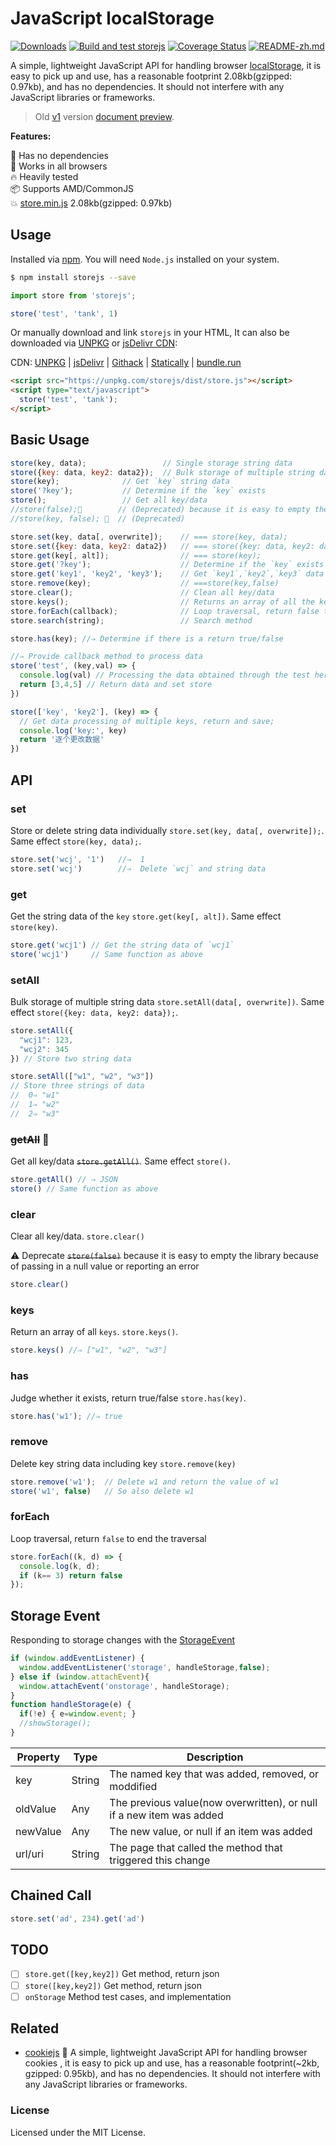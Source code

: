 JavaScript localStorage
===

[![Downloads](https://img.shields.io/npm/dm/storejs.svg?style=flat)](https://www.npmjs.com/package/storejs)
[![Build and test storejs](https://github.com/jaywcjlove/store.js/actions/workflows/ci.yml/badge.svg)](https://github.com/jaywcjlove/store.js/actions/workflows/ci.yml)
[![Coverage Status](https://jaywcjlove.github.io/store.js/badges.svg)](https://jaywcjlove.github.io/store.js/lcov-report/)
[![README-zh.md](https://jaywcjlove.github.io/sb/lang/chinese.svg)](./README-zh.md)

A simple, lightweight JavaScript API for handling browser [localStorage](https://developer.mozilla.org/en-US/docs/Web/API/Window/localStorage), it is easy to pick up and use, has a reasonable footprint 2.08kb(gzipped: 0.97kb), and has no dependencies. It should not interfere with any JavaScript libraries or frameworks.

> Old [v1](https://raw.githack.com/jaywcjlove/store.js/doc-v1.1/index.html) version [document preview](https://raw.githack.com/jaywcjlove/store.js/doc-v1.1/index.html).

**Features:**

🚀 Has no dependencies  
🌱 Works in all browsers  
🔥 Heavily tested  
📦 Supports AMD/CommonJS  
💥 [store.min.js](dist/store.min.js) 2.08kb(gzipped: 0.97kb)  

## Usage

Installed via [npm](https://www.npmjs.com/package/storejs). You will need `Node.js` installed on your system.

```bash
$ npm install storejs --save
```

```js
import store from 'storejs';

store('test', 'tank', 1)
```

Or manually download and link `storejs` in your HTML, It can also be downloaded via [UNPKG](https://unpkg.com/storejs/dist/) or [jsDelivr CDN](https://www.jsdelivr.com/package/npm/storejs):

CDN: [UNPKG](https://unpkg.com/storejs/dist/) | [jsDelivr](https://cdn.jsdelivr.net/npm/storejs) | [Githack](https://raw.githack.com/jaywcjlove/store.js/master/dist/store.min.js) | [Statically](https://cdn.statically.io/gh/jaywcjlove/store.js/master/dist/store.min.js) | [bundle.run](https://bundle.run/storejs)

```html
<script src="https://unpkg.com/storejs/dist/store.js"></script>
<script type="text/javascript">
  store('test', 'tank');
</script>
```

## Basic Usage

```js
store(key, data);                 // Single storage string data
store({key: data, key2: data2});  // Bulk storage of multiple string data
store(key);              // Get `key` string data
store('?key');           // Determine if the `key` exists
store();                 // Get all key/data
//store(false);🔫        // (Deprecated) because it is easy to empty the storage because of a null value or an error
//store(key, false); 🔫  // (Deprecated)

store.set(key, data[, overwrite]);    // === store(key, data);
store.set({key: data, key2: data2})   // === store({key: data, key2: data});
store.get(key[, alt]);                // === store(key);
store.get('?key');                    // Determine if the `key` exists
store.get('key1', 'key2', 'key3');    // Get `key1`,`key2`,`key3` data
store.remove(key);                    // ===store(key,false)
store.clear();                        // Clean all key/data
store.keys();                         // Returns an array of all the keys
store.forEach(callback);              // Loop traversal, return false to end traversal
store.search(string);                 // Search method

store.has(key); //⇒ Determine if there is a return true/false

//⇒ Provide callback method to process data
store('test', (key,val) => {
  console.log(val) // Processing the data obtained through the test here
  return [3,4,5] // Return data and set store
})

store(['key', 'key2'], (key) => {
  // Get data processing of multiple keys, return and save;
  console.log('key:', key)
  return '逐个更改数据'
})
```

## API

### set

Store or delete string data individually `store.set(key, data[, overwrite]);`. Same effect `store(key, data);`.

```js
store.set('wcj', '1')   //⇒  1
store.set('wcj')        //⇒  Delete `wcj` and string data
```

### get
Get the string data of the `key` `store.get(key[, alt])`. Same effect `store(key)`.

```js
store.get('wcj1') // Get the string data of `wcj1`
store('wcj1')     // Same function as above
```

### setAll

Bulk storage of multiple string data `store.setAll(data[, overwrite])`. Same effect `store({key: data, key2: data});`.

```js
store.setAll({
  "wcj1": 123,
  "wcj2": 345
}) // Store two string data

store.setAll(["w1", "w2", "w3"]) 
// Store three strings of data
//  0⇒ "w1"
//  1⇒ "w2"
//  2⇒ "w3"
```

### ~~getAll~~ 🔫

Get all key/data ~~`store.getAll()`~~. Same effect `store()`.

```js
store.getAll() // ⇒ JSON
store() // Same function as above
```

### clear
Clear all key/data. `store.clear()`

⚠️ Deprecate ~~`store(false)`~~ because it is easy to empty the library because of passing in a null value or reporting an error

```js
store.clear()
```

### keys

Return an array of all `keys`. `store.keys()`.

```js
store.keys() //⇒ ["w1", "w2", "w3"]
```

### has

Judge whether it exists, return true/false `store.has(key)`.

```js
store.has('w1'); //⇒ true
```

### remove

Delete key string data including key `store.remove(key)`

```js
store.remove('w1');  // Delete w1 and return the value of w1
store('w1', false)   // So also delete w1
```

### forEach

Loop traversal, return `false` to end the traversal

```js
store.forEach((k, d) => {
  console.log(k, d);
  if (k== 3) return false
});
```

## Storage Event

Responding to storage changes with the [StorageEvent](https://developer.mozilla.org/en-US/docs/Web/API/Web_Storage_API/Using_the_Web_Storage_API#Responding_to_storage_changes_with_the_StorageEvent)

```js
if (window.addEventListener) {
  window.addEventListener('storage', handleStorage,false);
} else if (window.attachEvent){
  window.attachEvent('onstorage', handleStorage);
}
function handleStorage(e) {
  if(!e) { e=window.event; }
  //showStorage();
}
```

| Property | Type | Description |
| ----- | ----- | ----- |
| key | String | The named key that was added, removed, or moddified |
| oldValue | Any | The previous value(now overwritten), or null if a new item was added |
| newValue | Any | The new value, or null if an item was added |
| url/uri | String | The page that called the method that triggered this change |

## Chained Call

```js
store.set('ad', 234).get('ad')
```

## TODO

- [ ] `store.get([key,key2])` Get method, return json
- [ ] `store([key,key2])` Get method, return json
- [ ] `onStorage` Method test cases, and implementation

## Related

- [cookiejs](https://github.com/jaywcjlove/cookie.js) 🍪 A simple, lightweight JavaScript API for handling browser cookies , it is easy to pick up and use, has a reasonable footprint(~2kb, gzipped: 0.95kb), and has no dependencies. It should not interfere with any JavaScript libraries or frameworks.

### License

Licensed under the MIT License.
